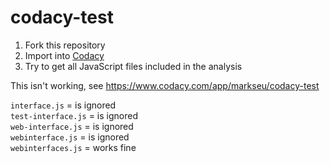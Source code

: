 # codacy-test

1. Fork this repository
2. Import into [Codacy](https://www.codacy.com/projects)
3. Try to get all JavaScript files included in the analysis

This isn't working, see https://www.codacy.com/app/markseu/codacy-test

`interface.js` = is ignored  
`test-interface.js` = is ignored  
`web-interface.js` = is ignored  
`webinterface.js` = is ignored  
`webinterfaces.js` = works fine  
